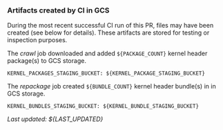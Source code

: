 ### Artifacts created by CI in GCS

During the most recent successful CI run of this PR, files may have been
created (see below for details). These artifacts are stored for testing or
inspection purposes.

The _crawl_ job downloaded and added `${PACKAGE_COUNT}` kernel header
package(s) to GCS storage.

`KERNEL_PACKAGES_STAGING_BUCKET: ${KERNEL_PACKAGE_STAGING_BUCKET}`

The _repackage_ job created `${BUNDLE_COUNT}` kernel header bundle(s)
in in GCS storage.

`KERNEL_BUNDLES_STAGING_BUCKET: ${KERNEL_BUNDLE_STAGING_BUCKET}`

_Last updated: ${LAST_UPDATED}_
